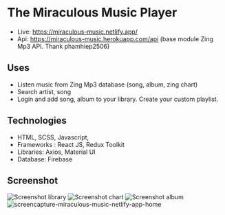 # The Miraculous Music Player

- Live: https://miraculous-music.netlify.app/
- Api: https://miraculous-music.herokuapp.com/api (base module Zing Mp3 API. Thank phamhiep2506)

## Uses

- Listen music from Zing Mp3 database (song, album, zing chart)
- Search artist, song
- Login and add song, album to your library. Create your custom playlist.

## Technologies

- HTML, SCSS, Javascript,
- Frameworks : React JS, Redux Toolkit
- Libraries: Axios, Material UI
- Database: Firebase

## Screenshot

![Screenshot library](https://user-images.githubusercontent.com/86120861/154896845-334a1891-35fe-4c5d-9574-969ff2c57d9a.png)
![Screenshot chart](https://user-images.githubusercontent.com/86120861/154896850-ec8775b9-355b-4fa8-9c0e-82620057dc25.png)
![Screenshot album](https://user-images.githubusercontent.com/86120861/154896851-36bee6eb-9a68-49a3-98d3-9d86ea1aefaf.png)
![screencapture-miraculous-music-netlify-app-home](https://user-images.githubusercontent.com/86120861/154896853-b67200b7-eef3-49f6-848f-3ca3ca573253.png)
